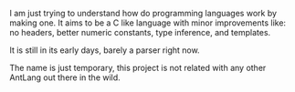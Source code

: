 I am just trying to understand how do programming languages work by making one.
It aims to be a C like language with minor improvements like: no headers, better 
numeric constants, type inference, and templates.

It is still in its early days, barely a parser right now.

The name is just temporary, this project is not related with any other 
AntLang out there in the wild.
